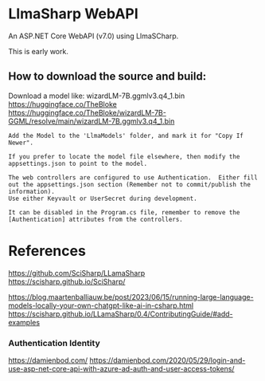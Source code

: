 # LlmaSharp WebAPI
An ASP.NET Core WebAPI (v7.0) using LlmaSCharp.

This is early work.

## How to download the source and build:

Download a model like: wizardLM-7B.ggmlv3.q4_1.bin
https://huggingface.co/TheBloke
https://huggingface.co/TheBloke/wizardLM-7B-GGML/resolve/main/wizardLM-7B.ggmlv3.q4_1.bin


```
Add the Model to the 'LlmaModels' folder, and mark it for "Copy If Newer".

If you prefer to locate the model file elsewhere, then modify the appsettings.json to point to the model.

The web controllers are configured to use Authentication.  Either fill out the appsettings.json section (Remember not to commit/publish the information).
Use either Keyvault or UserSecret during development.

It can be disabled in the Program.cs file, remember to remove the [Authentication] attributes from the controllers.

```



# References
https://github.com/SciSharp/LLamaSharp
https://scisharp.github.io/SciSharp/

https://blog.maartenballiauw.be/post/2023/06/15/running-large-language-models-locally-your-own-chatgpt-like-ai-in-csharp.html
https://scisharp.github.io/LLamaSharp/0.4/ContributingGuide/#add-examples


### Authentication Identity
https://damienbod.com/
https://damienbod.com/2020/05/29/login-and-use-asp-net-core-api-with-azure-ad-auth-and-user-access-tokens/

